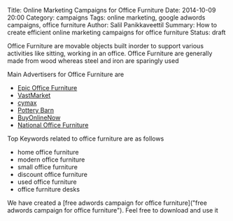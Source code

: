 Title: Online Marketing Campaigns for Office Furniture
Date: 2014-10-09 20:00
Category: campaigns
Tags: online marketing, google adwords campaigns, office furniture
Author: Salil Panikkaveettil
Summary: How to create efficient online marketing campaigns for office furniture
Status: draft

Office Furniture are movable objects built inorder to support various activities like sitting, working in an office. Office Furniture are generally made from wood whereas steel and iron are sparingly used

Main Advertisers for Office Furniture are 

- [Epic Office Furniture](http://www.epicofficefurniture.com/ "Epic Office Furniture")
- [VastMarket](http://www.vastmarket.com/ "VastMarket Office Furniture")
- [cymax](http://www.cymax.com/ "cymax Office Furniture")
- [Pottery Barn](http://www.potterybarn.com/ "Pottery Barn Office Furniture")
- [BuyOnlineNow](http://www.buyonlinenow.com/ "BuyOnlineNow Office Furniture")
- [National Office Furniture](http://www.nationalofficefurniture.com/ "National Office Furniture")

Top Keywords related to office furniture are as follows

- home office furniture
- modern office furniture
- small office furniture
- discount office furniture
- used office furniture
- office furniture desks

We have created a [free adwords campaign for office furniture]("free adwords campaign for office furniture"). Feel free to download and use it


